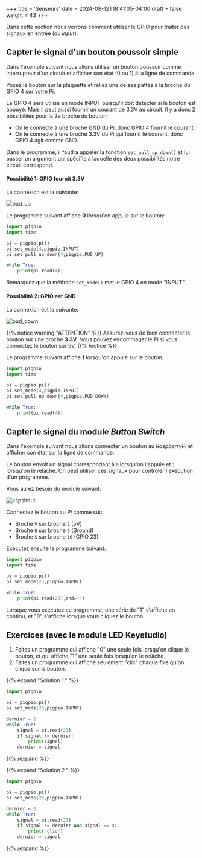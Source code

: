 +++
title = 'Senseurs'
date = 2024-08-12T18:41:05-04:00
draft = false
weight = 43
+++

Dans cette section nous verrons comment utiliser le GPIO pour traiter des signaux en entrée (ou _input_).

## Capter le signal d'un bouton poussoir simple
Dans l'exemple suivant nous allons utiliser un bouton poussoir comme interrupteur d'un circuit et afficher son état (0 ou 1) à la ligne de commande.

Posez le bouton sur la plaquette et reliez une de ses pattes à la broche du GPIO 4 sur votre Pi.

Le GPIO 4 sera utilisé en mode INPUT puisqu'il doit détecter si le bouton est appuyé. Mais il peut aussi fournir un courant de 3.3V au circuit. Il y a donc 2 possibilités pour la 2e broche du bouton:
+ On le connecte à une broche GND du Pi, donc GPIO 4 fournit le courant. 
+ On le connecte à une broche 3.3V du Pi qui fournit le courant, donc GPIO 4 agit comme GND. 

Dans le programme, il faudra appeler la fonction `set_pull_up_down()` et lui passer un argument qui spécifie à laquelle des deux possibilités notre circuit correspond.

#### Possibilité 1: GPIO fournit 3.3V
La connexion est la suivante:

![pud_up](/420-314/images/pud_up.png)

Le programme suivant affiche **0** lorsqu'on appuie sur le bouton:
```python
import pigpio
import time

pi = pigpio.pi()
pi.set_mode(4,pigpio.INPUT)
pi.set_pull_up_down(4,pigpio.PUD_UP)

while True:
    print(pi.read(4))
```
Remarquez que la méthode `set_mode()` met le GPIO 4 en mode "INPUT".


#### Possibilité 2: GPIO est GND
La connexion est la suivante:

![pud_down](/420-314/images/pud_down.png)

{{% notice warning "ATTENTION" %}}
Assurez-vous de bien connecter le bouton sur une broche **3.3V**. Vous pouvez endommager le Pi si vous connectez le bouton sur 5V.
{{% /notice %}}

Le programme suivant affiche **1** lorsqu'on appuie sur le bouton:

```python
import pigpio
import time

pi = pigpio.pi()
pi.set_mode(4,pigpio.INPUT)
pi.set_pull_up_down(4,pigpio.PUD_DOWN)

while True:
    print(pi.read(4))
```

## Capter le signal du module _Button Switch_
Dans l'exemple suivant nous allons connecter un bouton au *RaspberryPi* et afficher son état sur la ligne de commande.

Le bouton envoit un signal correspondant à `0` lorsqu'on l'appuie et `1` lorsqu'on le relâche. On peut utiliser ces signaux pour contrôler l'exécution d'un programme.

Vous aurez besoin du module suivant:

![kspshbut](/420-314/images/kspshbut.png?width=150px)

Connectez le bouton au *Pi* comme suit:
+ Broche `V` sur broche `2` (5V)
+ Broche `G` sur broche `9` (Ground)
+ Broche `S` sur broche `16` (GPIO 23)

Exécutez ensuite le programme suivant:

```python
import pigpio
import time

pi = pigpio.pi()
pi.set_mode(23,pigpio.INPUT)

while True:
    print(pi.read(23),end="")
```

Lorsque vous exécutez ce programme, une série de "1" s'affiche en continu, et "0" s'affiche lorsque vous cliquez le bouton.


## Exercices (avec le module LED Keystudio)
1. Faites un programme qui affiche "0" une seule fois lorsqu'on clique le bouton, et qui affiche "1" une seule fois lorsqu'on le relâche.
2. Faites un programme qui affiche seulement "clic" chaque fois qu'on clique sur le bouton.

{{% expand "Solution 1." %}}
```python
import pigpio

pi = pigpio.pi()
pi.set_mode(23,pigpio.INPUT)

dernier = 1
while True:
    signal = pi.read(23)
    if signal != dernier: 
        print(signal)
    dernier = signal
```
{{% /expand %}}

{{% expand "Solution 2." %}}
```python
import pigpio

pi = pigpio.pi()
pi.set_mode(23,pigpio.INPUT)

dernier = 1
while True:
    signal = pi.read(23)
    if signal != dernier and signal == 0: 
        print("clic")
    dernier = signal
```
{{% /expand %}}



